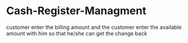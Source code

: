 # Cash-Register-Managment
customer enter the billing amount and the customer enter the available amount with him so that he/she can get the change back
